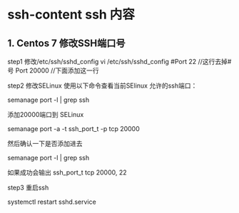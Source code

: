 # ssh-content ssh 内容

## 1. Centos 7 修改SSH端口号

step1 修改/etc/ssh/sshd_config
vi /etc/ssh/sshd_config
#Port 22         //这行去掉#号
Port 20000      //下面添加这一行


step2 修改SELinux
使用以下命令查看当前SElinux 允许的ssh端口：

semanage port -l | grep ssh

添加20000端口到 SELinux

semanage port -a -t ssh_port_t -p tcp 20000

然后确认一下是否添加进去

semanage port -l | grep ssh

如果成功会输出
ssh_port_t                    tcp    20000, 22


step3 重启ssh

systemctl restart sshd.service




